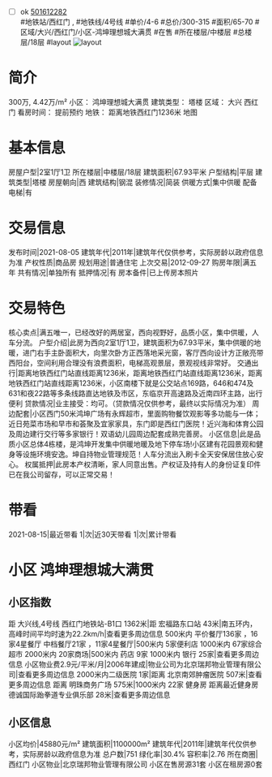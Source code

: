- [ ] ok [501612282](https://bj.5i5j.com/ershoufang/501612282.html)  
 #地铁站/西红门 ,  #地铁线/4号线
#单价/4-6 #总价/300-315 #面积/65-70   #区域/大兴/西红门/小区-鸿坤理想城大满贯 #在售 #所在楼层/中楼层 #总楼层/18层 #layout 
![layout](http://image2a.5i5j.com/bdir/layout/0060341e82024a30a3e52f53a9f73965.jpg_P5.jpg) 
# 简介 
 300万,  4.42万/m² 
小区： 鸿坤理想城大满贯
建筑类型： 塔楼
区域： 大兴 西红门
看房时间： 提前预约
地铁： 距离地铁西红门1236米 地图
# 基本信息 
 房屋户型|2室1厅1卫
所在楼层|中楼层/18层
建筑面积|67.93平米
户型结构|平层
建筑类型|塔楼
房屋朝向|西
建筑结构|钢混
装修情况|简装
供暖方式|集中供暖
配备电梯|有
# 交易信息 
 发布时间|2021-08-05
建筑年代|2011年|建筑年代仅供参考，实际房龄以政府信息为准
产权性质|商品房
规划用途|普通住宅
上次交易|2012-09-27
购房年限|满五年
共有情况|单独所有
抵押情况|有
房本备件|已上传房本照片
# 交易特色 
 核心卖点|满五唯一，已经改好的两居室，西向视野好，品质小区，集中供暖，人车分流。
户型介绍|此房为西向2室1厅1卫，建筑面积为67.93平米，集中供暖的地暖，进门右手主卧面积大，向里次卧方正西落地采光窗，客厅西向设计方正敞亮带西阳台，空间利用合理没有浪费面积，电梯高观景层，景观视线非常好。
交通出行|距离地铁西红门站直线距离1236米，距离地铁西红门站直线距离1236米，距离地铁西红门站直线距离1236米，小区南楼下就是公交站点169路，646和474及631和夜22路等多条线路直达地铁及市区，东临京开高速路及近南四环主路，出行便利
贷款情况|业主接受：均可。（贷款情况仅供参考，最终以实际情况为准）
周边配套|小区西门50米鸿坤广场有永辉超市，里面购物餐饮观影等多功能与一体；近日苑菜市场和早市和荟聚及宜家家具，东门即是西红门医院！近兴海和体育公园及周边建行交行等多家银行！双语幼儿园周边配套成熟完善房。
小区信息|此是品质小区总体4栋楼，是鸿坤开发集中供暖地暖及地下停车场!小区建有花园景观和健身等设施环境安逸。坤自持物业管理规范！人车分流出入刷卡全天安保居住放心安心。
权属抵押|此房本产权清晰，家人同意出售。产权证及持有人的身份证复印件已在我公司留存，可以正常交易！
# 带看 
 2021-08-15|最近带看	 1|次|近30天带看	 1|次|累计带看
# 小区 鸿坤理想城大满贯
## 小区指数 
 距 大兴线,4号线 西红门地铁站-B1口 1362米|距 宏福路东口站 43米|南五环内， 高峰时间平均时速为22.2km/h|查看更多周边信息
500米内 平价餐厅136家 ，16家4星餐厅
中档餐厅21家 ，11家4星餐厅|500米内 5家便利店
1000米内 67家综合超市
2000米内 20家商场|500米内 药店 9家
1000米内 银行 25家|查看更多周边信息
小区物业费2.9元/平米/月|2006年建成|物业公司为北京瑞邦物业管理有限公司|查看更多周边信息
2000米内二级医院 1家|距离 北京南郊肿瘤医院  507米|查看更多周边信息
距离 明珠商务广场 575米|1000米内 22家 健身房
距离最近健身房德诚国际跆拳道专业俱乐部 28米|查看更多周边信息
## 小区信息 
 小区均价|45880元/m²
建筑面积|1100000m²
建筑年代|2011年|建筑年代仅供参考，实际房龄以政府信息为准
总户数|751
绿化率|30.4%
容积率|2.76
所在商圈|西红门
小区物业|北京瑞邦物业管理有限公司
小区在售房源31套
小区在租房源0套
